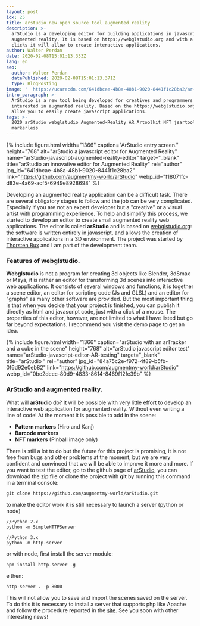```yaml
---
layout: post
idx: 25
title: arstudio new open source tool augmented reality
description: >-
  arStudio is a developing editor for building applications in javascript for
  augmented reality. It is based on https://webglstudio.org and with a few
  clicks it will allow to create interactive applications.
author: Walter Perdan
date: 2020-02-08T15:01:13.333Z
lang: en
seo:
  author: Walter Perdan
  datePublished: 2020-02-08T15:01:13.371Z
  type: BlogPosting
image: '  https://ucarecdn.com/641dbcae-4b8a-48b1-9020-8441f1c28ba2/ar-Studio-javascript-augmented-reality-editor.jpg'
intro_paragraph: >-
  ArStudio is a new tool being developed for creatives and programmers
  interested in augmented reality. Based on the https://webglstudio.org will
  allow you to easily create javascript applications.
tags: >-
  2020 arStudio webglstudio Augmented-Reality AR Artoolkit NFT jsartoolkit5  
  markerless
---
```

{% include figure.html width="1366" caption="ArStudio entry screen." height="768" alt="arStudio a javascript editor for Augmented Reality" name="arStudio-javascript-augmented-reality-editor" target="_blank" title="arStudio an innovative editor for Augmented Reality" rel="author" jpg_id="641dbcae-4b8a-48b1-9020-8441f1c28ba2" link="https://github.com/augmentmy-world/arStudio" webp_id="f18071fc-d83e-4a69-acf5-6949e8928698" %}

Developing an augmented reality application can be a difficult task. There are several obligatory stages to follow and the job can be very complicated. Especially if you are not an expert developer but a "creative" or a visual artist with programming experience. To help and simplify this process, we started to develop an editor to create small augmented reality web applications. The editor is called  **arStudio**  and is based on [webglstudio.org](https://webglstudio.org/): the software is written entirely in javascript, and allows the creation of interactive applications in a 3D environment. The project was started by [Thorsten Bux](https://augmentmy.world/) and I am part of the development team.

### Features of webglstudio.

**Webglstudio** is not a program for creating 3d objects like Blender, 3dSmax or Maya, it is rather an editor for transforming 3d scenes into interactive web applications. It consists of several windows and functions, it is together a scene editor, an editor for scripting code (Js and GLSL) and an editor for "graphs" as many other software are provided. But the most important thing is that when you decide that your project is finished, you can publish it directly as html and javascript code, just with a click of a mouse. The properties of this editor, however, are not limited to what I have listed but go far beyond expectations. I recommend you visit the demo page to get an idea.

{% include figure.html width="1366" caption="arStudio with an arTracker and a cube in the scene" height="768" alt="arStudio javascript editor test" name="arStudio-javascript-editor-AR-testing" target="_blank" title="arStudio " rel="author" jpg_id="84a75c2e-f972-4f89-b5fb-0f6d92e0eb82" link="https://github.com/augmentmy-world/arStudio" webp_id="0be2deec-80d9-4833-8614-8469f12fe39b" %}

### ArStudio and augmented reality.

What will **arStudio** do? It will be possible with very little effort to develop an interactive web application for augmented reality. Without even writing a line of code! At the moment it is possible to add in the scene:

* **Pattern markers**  (Hiro and Kanj)
* **Barcode markers** 
* **NFT markers**  (Pinball image only)

There is still a lot to do but the future for this project is promising, it is not free from bugs and other problems at the moment, but we are very confident and convinced that we will be able to improve it more and more. If you want to test the editor, go to the github page of [arStudio](https://github.com/augmentmy-world/arStudio), you can download the zip file or clone the project with  **git**  by running this command in a terminal console:

```
git clone https://github.com/augmentmy-world/arStudio.git
```

to make the editor work it is still necessary to launch a server (python or node)

```
//Python 2.x
python -m SimpleHTTPServer

//Python 3.x
python -m http.server
```

or with node, first install the server module:

```
npm install http-server -g
```

e then:

```
http-server . -p 8000
```

This will not allow you to save and import the scenes saved on the server. To do this it is necessary to install a server that supports php like Apache and follow the procedure reported in the [site](https://github.com/augmentmy-world/arStudio#installing). See you soon with other interesting news!
